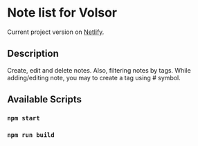 # Note list for Volsor

Current project version on [Netlify](https://majestic-peony-f500a8.netlify.app/).

## Description

Create, edit and delete notes. Also, filtering notes by tags.
While adding/editing note, you may to create a tag using # symbol.

## Available Scripts

### `npm start`

### `npm run build`
